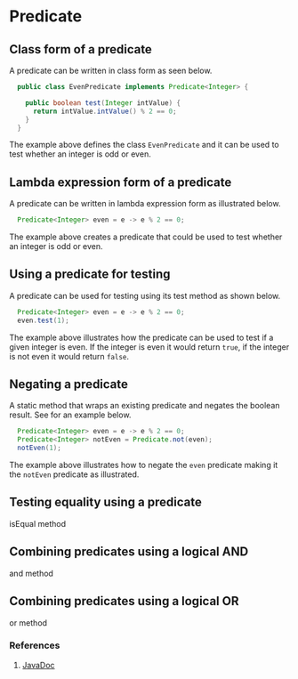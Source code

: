 # Predicate

## Class form of a predicate

A predicate can be written in class form as seen below.

```java
  public class EvenPredicate implements Predicate<Integer> {

    public boolean test(Integer intValue) {
      return intValue.intValue() % 2 == 0;
    }
  }
```

The example above defines the class `EvenPredicate` and it can be used to test whether an integer is odd or even.

## Lambda expression form of a predicate

A predicate can be written in lambda expression form as illustrated below.

```java
  Predicate<Integer> even = e -> e % 2 == 0;
```

The example above creates a predicate that could be used to test whether an integer is odd or even.

## Using a predicate for testing

A predicate can be used for testing using its test method as shown below.

```java
  Predicate<Integer> even = e -> e % 2 == 0;
  even.test(1);
```

The example above illustrates how the predicate can be used to test if a given integer is even. If the integer is even it would return `true`, if the integer is not even it would return `false`.

## Negating a predicate

A static method that wraps an existing predicate and negates the boolean result. See for an example below.

```java
  Predicate<Integer> even = e -> e % 2 == 0;
  Predicate<Integer> notEven = Predicate.not(even);
  notEven(1);
```

The example above illustrates how to negate the `even` predicate making it the `notEven` predicate as illustrated.

## Testing equality using a predicate

isEqual method

## Combining predicates using a logical AND

and method

## Combining predicates using a logical OR

or method

### References

1. [JavaDoc](https://docs.oracle.com/en/java/javase/16/docs/api/java.base/java/util/function/Predicate.html)
